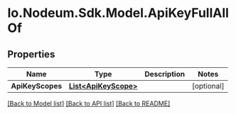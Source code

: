 # Io.Nodeum.Sdk.Model.ApiKeyFullAllOf
## Properties

Name | Type | Description | Notes
------------ | ------------- | ------------- | -------------
**ApiKeyScopes** | [**List&lt;ApiKeyScope&gt;**](ApiKeyScope.md) |  | [optional] 

[[Back to Model list]](../README.md#documentation-for-models) [[Back to API list]](../README.md#documentation-for-api-endpoints) [[Back to README]](../README.md)


